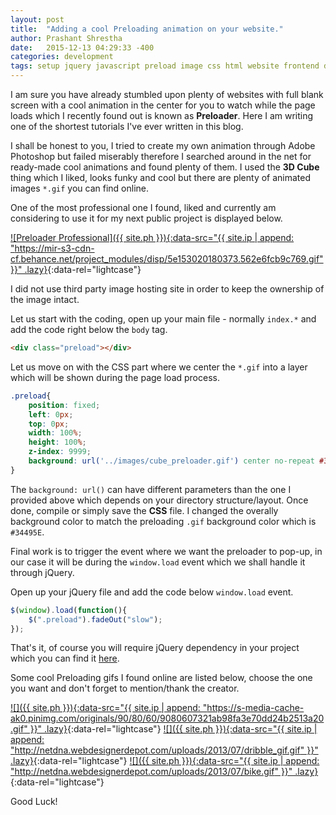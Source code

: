 ```yaml
---
layout: post
title:  "Adding a cool Preloading animation on your website."
author: Prashant Shrestha
date:   2015-12-13 04:29:33 -400
categories: development
tags: setup jquery javascript preload image css html website frontend design style
---
```


I am sure you have already stumbled upon plenty of websites with full blank screen with a cool animation in the center for you to watch while the page loads which I recently found out is known as **Preloader**. Here I am writing one of the shortest tutorials I've ever written in this blog.

I shall be honest to you, I tried to create my own animation through Adobe Photoshop but failed miserably therefore I searched around in the net for ready-made cool animations and found plenty of them. I used the **3D Cube** thing which I liked, looks funky and cool but there are plenty of animated images `*.gif` you can find online.
<!--excerpt-->
One of the most professional one I found, liked and currently am considering to use it for my next public project is displayed below.

[![Preloader Professional]({{ site.ph }}){:data-src="{{ site.ip | append: "https://mir-s3-cdn-cf.behance.net/project_modules/disp/5e153020180373.562e6fcb9c769.gif" }}" .lazy}](https://mir-s3-cdn-cf.behance.net/project_modules/disp/5e153020180373.562e6fcb9c769.gif){:data-rel="lightcase"}

I did not use third party image hosting site in order to keep the ownership of the image intact.

Let us start with the coding, open up your main file - normally `index.*` and add the code right below the `body` tag.

```html
<div class="preload"></div>
```

Let us move on with the CSS part where we center the `*.gif` into a layer which will be shown during the page load process.

```css
.preload{
    position: fixed;
    left: 0px;
    top: 0px;
    width: 100%;
    height: 100%;
    z-index: 9999;
    background: url('../images/cube_preloader.gif') center no-repeat #34495E;
}
```

The `background: url()` can have different parameters than the one I provided above which depends on your directory structure/layout. Once done, compile or simply save the **CSS** file. I changed the overally background color to match the preloading `.gif` background color which is `#34495E`.

Final work is to trigger the event where we want the preloader to pop-up, in our case it will be during the `window.load` event which we shall handle it through jQuery.

Open up your jQuery file and add the code below `window.load` event.

```javascript
$(window).load(function(){
    $(".preload").fadeOut("slow");
});
```

That's it, of course you will require jQuery dependency in your project which you can find it [here](https://code.jquery.com/).

Some cool Preloading gifs I found online are listed below, choose the one you want and don't forget to mention/thank the creator.

[![]({{ site.ph }}){:data-src="{{ site.ip | append: "https://s-media-cache-ak0.pinimg.com/originals/90/80/60/9080607321ab98fa3e70dd24b2513a20.gif" }}" .lazy}](https://s-media-cache-ak0.pinimg.com/originals/90/80/60/9080607321ab98fa3e70dd24b2513a20.gif){:data-rel="lightcase"}
[![]({{ site.ph }}){:data-src="{{ site.ip | append: "http://netdna.webdesignerdepot.com/uploads/2013/07/dribble_gif.gif" }}" .lazy}](http://netdna.webdesignerdepot.com/uploads/2013/07/dribble_gif.gif){:data-rel="lightcase"}
[![]({{ site.ph }}){:data-src="{{ site.ip | append: "http://netdna.webdesignerdepot.com/uploads/2013/07/bike.gif" }}" .lazy}](http://netdna.webdesignerdepot.com/uploads/2013/07/bike.gif){:data-rel="lightcase"}

Good Luck!